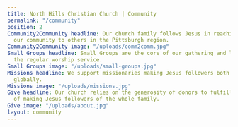 ```yaml
---
title: North Hills Christian Church | Community
permalink: "/community"
position: 2
Community2Community headline: Our church family follows Jesus in reaching out from
  our community to others in the Pittsburgh region.
Community2Community image: "/uploads/comm2comm.jpg"
Small Groups headline: Small Groups are the core of our gathering and learning outside
  the regular worship service.
Small Groups image: "/uploads/small-groups.jpg"
Missions headline: We support missionaries making Jesus followers both locally and
  globally.
Missions image: "/uploads/missions.jpg"
Give headline: Our church relies on the generosity of donors to fulfill the mission
  of making Jesus followers of the whole family.
Give image: "/uploads/about.jpg"
layout: community
---
```

